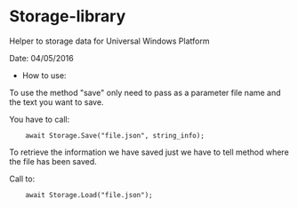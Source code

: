 # Storage-library
Helper to storage data for Universal Windows Platform

Date: 04/05/2016

* How to use:

To use the method "save" only need to pass as a parameter file name and the text you want to save. 

You have to call:
  
        await Storage.Save("file.json", string_info);


To retrieve the information we have saved just we have to tell method where the file has been saved. 

Call to:
  
        await Storage.Load("file.json");
